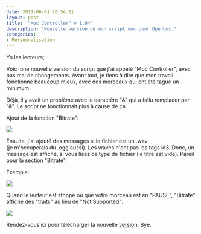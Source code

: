 ```yaml
---
date: 2011-06-01 10:54:11
layout: post
title: '"Moc Controller" v 1.04'
description: "Nouvelle version de mon script moc pour Openbox."
categories:
- Personnalisation
---
```


Yo les lecteurs;

Voici une nouvelle version du script que j'ai appelé "Moc Controller", avec pas mal de changements. Avant tout, je tiens à dire que mon travail fonctionne beaucoup mieux, avec des morceaux qui ont été tagué un minimum.

Déjà, il y avait un problème avec le caractère "&" qui a fallu remplacer par "&amp;". Le script ne fonctionnait plus à cause de ça.

<!-- more -->

Ajout de la fonction "Bitrate":

<img class="imgcenter" src="http://linuxien.legtux.org/uploads/images/2011/06/bitrate.png">

Ensuite, j'ai ajouté des messages si le fichier est un .wav (je m'occuperais du .ogg aussi). Les waves n'ont pas les tags id3. Donc, un message est affiché, si vous lisez ce type de fichier (le titre est vide). Pareil pour la section "Bitrate".

Exemple:

<img class="imgcenter" src="http://linuxien.legtux.org/uploads/images/2011/06/wave.png">

Quand le lecteur est stoppé ou que votre morceau est en "PAUSE", "Bitrate" affiche des "traits" au lieu de "Not Supported":

<img class="imgcenter" src="http://linuxien.legtux.org/uploads/images/2011/06/bitratepause.png">

Rendez-vous ici pour télécharger la nouvelle [version](https://raw.github.com/Ypnose/Madfiles/master/NEWmocinfo.sh). Bye.
